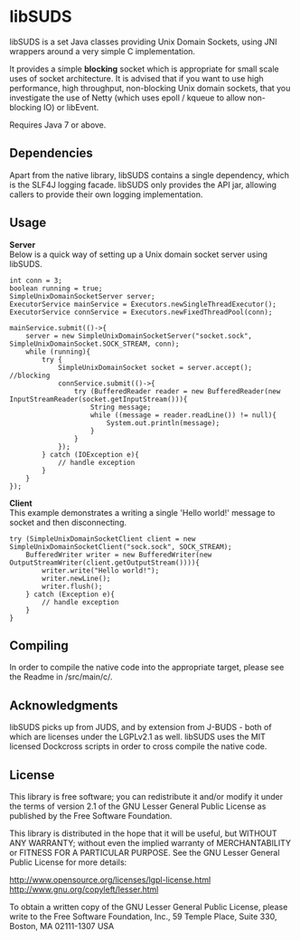# libSUDS

libSUDS is a set Java classes providing Unix Domain Sockets, using JNI wrappers around a very simple C implementation.

It provides a simple **blocking** socket which is appropriate for small scale uses of socket architecture. It is advised that if you want to use high performance, high throughput, non-blocking Unix domain sockets, that you investigate the use of Netty (which uses epoll / kqueue to allow non-blocking IO) or libEvent.

Requires Java 7 or above. 

## Dependencies 

Apart from the native library, libSUDS contains a single dependency, which is the SLF4J logging facade. libSUDS only provides the API jar, allowing callers to provide their own logging implementation. 

## Usage

**Server**  
Below is a quick way of setting up a Unix domain socket server using libSUDS.
```
int conn = 3;
boolean running = true;
SimpleUnixDomainSocketServer server;
ExecutorService mainService = Executors.newSingleThreadExecutor();
ExecutorService connService = Executors.newFixedThreadPool(conn);
 
mainService.submit(()->{
    server = new SimpleUnixDomainSocketServer("socket.sock", SimpleUnixDomainSocket.SOCK_STREAM, conn);
    while (running){
        try {
            SimpleUnixDomainSocket socket = server.accept(); //blocking
            connService.submit(()->{
                try (BufferedReader reader = new BufferedReader(new InputStreamReader(socket.getInputStream())){
                    String message;
                    while ((message = reader.readLine()) != null){
                        System.out.println(message);
                    }
                }
            });
        } catch (IOException e){
            // handle exception
        }
    }
});
```

**Client**  
This example demonstrates a writing a single 'Hello world!' message to socket and then disconnecting. 
```
try (SimpleUnixDomainSocketClient client = new SimpleUnixDomainSocketClient("sock.sock", SOCK_STREAM);
    BufferedWriter writer = new BufferedWriter(new OutputStreamWriter(client.getOutputStream()))){
        writer.write("Hello world!");
        writer.newLine();
        writer.flush();
    } catch (Exception e){
        // handle exception
    }
}
```

## Compiling

In order to compile the native code into the appropriate target, please see the Readme in /src/main/c/.

## Acknowledgments 
libSUDS picks up from JUDS, and by extension from J-BUDS - both of which are licenses under the LGPLv2.1 as well.
libSUDS uses the MIT licensed Dockcross scripts in order to cross compile the native code. 

## License
This library is free software; you can redistribute it and/or modify it under the terms of version 2.1 of the GNU Lesser General Public License as published by the Free Software Foundation.

This library is distributed in the hope that it will be useful, but WITHOUT ANY WARRANTY; without even the implied warranty of MERCHANTABILITY or FITNESS FOR A PARTICULAR PURPOSE. See the GNU Lesser General Public License for more details:

http://www.opensource.org/licenses/lgpl-license.html http://www.gnu.org/copyleft/lesser.html

To obtain a written copy of the GNU Lesser General Public License, please write to the Free Software Foundation, Inc., 59 Temple Place, Suite 330, Boston, MA 02111-1307 USA
